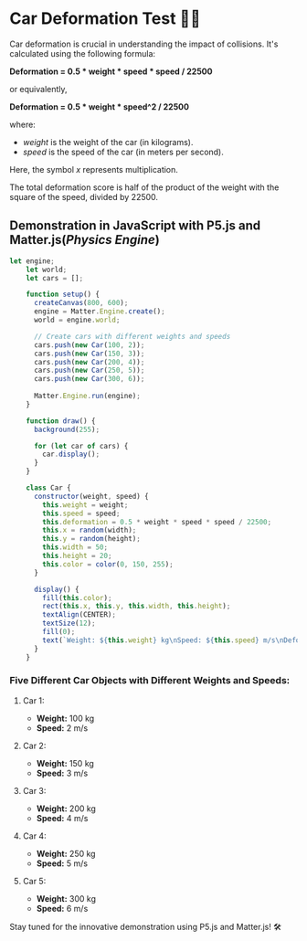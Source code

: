 
# Car Deformation Test 🚗💥

Car deformation is crucial in understanding the impact of collisions. It's calculated using the following formula:

**Deformation = 0.5 * weight * speed * speed / 22500**

or equivalently,

**Deformation = 0.5 * weight * speed^2 / 22500**

where:
- *weight* is the weight of the car (in kilograms).
- *speed* is the speed of the car (in meters per second).

Here, the symbol *x* represents multiplication.

The total deformation score is half of the product of the weight with the square of the speed, divided by 22500.

## Demonstration in JavaScript with **P5.js** and **Matter.js(*Physics Engine*)**

```javascript
let engine;
    let world;
    let cars = [];

    function setup() {
      createCanvas(800, 600);
      engine = Matter.Engine.create();
      world = engine.world;

      // Create cars with different weights and speeds
      cars.push(new Car(100, 2));
      cars.push(new Car(150, 3));
      cars.push(new Car(200, 4));
      cars.push(new Car(250, 5));
      cars.push(new Car(300, 6));
      
      Matter.Engine.run(engine);
    }

    function draw() {
      background(255);

      for (let car of cars) {
        car.display();
      }
    }

    class Car {
      constructor(weight, speed) {
        this.weight = weight;
        this.speed = speed;
        this.deformation = 0.5 * weight * speed * speed / 22500;
        this.x = random(width);
        this.y = random(height);
        this.width = 50;
        this.height = 20;
        this.color = color(0, 150, 255);
      }

      display() {
        fill(this.color);
        rect(this.x, this.y, this.width, this.height);
        textAlign(CENTER);
        textSize(12);
        fill(0);
        text(`Weight: ${this.weight} kg\nSpeed: ${this.speed} m/s\nDeformation: ${this.deformation.toFixed(2)}`, this.x + this.width / 2, this.y + this.height + 20);
      }
    }
```

### Five Different Car Objects with Different Weights and Speeds:

1. Car 1:
   - **Weight:** 100 kg
   - **Speed:** 2 m/s

2. Car 2:
   - **Weight:** 150 kg
   - **Speed:** 3 m/s

3. Car 3:
   - **Weight:** 200 kg
   - **Speed:** 4 m/s

4. Car 4:
   - **Weight:** 250 kg
   - **Speed:** 5 m/s

5. Car 5:
   - **Weight:** 300 kg
   - **Speed:** 6 m/s

Stay tuned for the innovative demonstration using P5.js and Matter.js! 🛠️
```